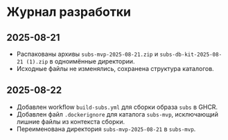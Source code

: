 # Журнал разработки

## 2025-08-21
- Распакованы архивы `subs-mvp-2025-08-21.zip` и `subs-db-kit-2025-08-21 (1).zip` в одноимённые директории.
- Исходные файлы не изменялись, сохранена структура каталогов.

## 2025-08-22
- Добавлен workflow `build-subs.yml` для сборки образа `subs` в GHCR.
- Добавлен файл `.dockerignore` для каталога `subs-mvp`, исключающий лишние файлы из контекста сборки.
- Переименована директория `subs-mvp-2025-08-21` в `subs-mvp`.

